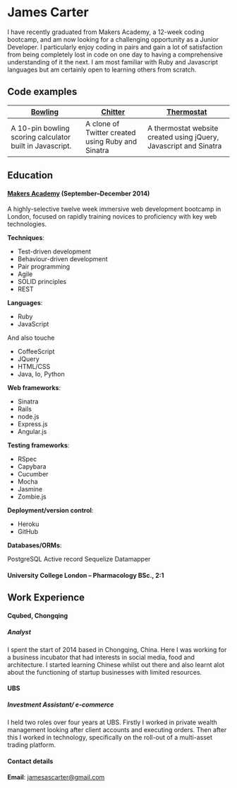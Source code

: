 # James Carter

I have recently graduated from Makers Academy, a 12-week coding bootcamp, and am now looking for a challenging opportunity as a Junior Developer. I particularly enjoy coding in pairs and gain a lot of satisfaction from being completely lost in code on one day to having a comprehensive understanding of it the next. I am most familiar with Ruby and Javascript languages but am certainly open to learning others from scratch.

## Code examples

| [Bowling](https://github.com/jamesascarter/bowling) <br/>  | [Chitter](https://github.com/jamesascarter/Chitter) <br/> | [Thermostat](https://github.com/jamesascarter/Thermostat) <br/>
| ----------------- | ----------------- | ----------------- |
| A 10-pin bowling scoring calculator built in Javascript. | A clone of Twitter created using Ruby and Sinatra | A thermostat website created using jQuery, Javascript and Sinatra|


## Education

#### [Makers Academy](http://www.makersacademy.com) (September–December 2014)

A highly-selective twelve week immersive web development bootcamp in London, focused on rapidly training novices to proficiency with key web technologies.

**Techniques**:

* Test-driven development
* Behaviour-driven development
* Pair programming
* Agile
* SOLID principles
* REST

**Languages**:


* Ruby
* JavaScript

And also touche
* CoffeeScript
* JQuery
* HTML/CSS
* Java, Io, Python

**Web frameworks**:

* Sinatra
* Rails
* node.js
* Express.js
* Angular.js

**Testing frameworks**:

* RSpec
* Capybara
* Cucumber
* Mocha
* Jasmine
* Zombie.js

**Deployment/version control**:

* Heroku
* GitHub

**Databases/ORMs**:

PostgreSQL
Active record
Sequelize
Datamapper


#### University College London – Pharmacology BSc., 2:1

## Work Experience

#### Cqubed, Chongqing

##### Analyst

I spent the start of 2014 based in Chongqing, China. Here I was working for a business incubator that had interests in social media, food and architecture. I started learning Chinese whilst out there and also learnt alot about the functioning of startup businesses with limited resources.

#### UBS

##### Investment Assistant/ e-commerce

I held two roles over four years at UBS. Firstly I worked in private wealth management looking after client accounts and executing orders. Then after this I worked in technology, specifically on the roll-out of a multi-asset trading platform.


#### Contact details

**Email**: jamesascarter@gmail.com